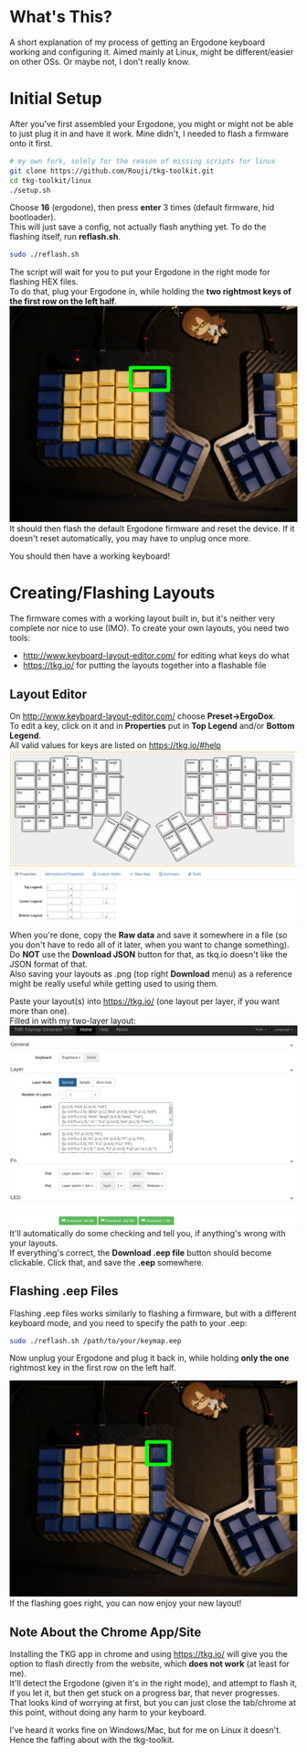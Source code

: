 # What's This?
A short explanation of my process of getting an Ergodone keyboard working and configuring it. 
Aimed mainly at Linux, might be different/easier on other OSs. Or maybe not, I don't really know.

# Initial Setup
After you've first assembled your Ergodone, you might or might not be able to just plug it in and have it work. 
Mine didn't, I needed to flash a firmware onto it first. 

```bash
# my own fork, solely for the reason of missing scripts for linux
git clone https://github.com/Rouji/tkg-toolkit.git
cd tkg-toolkit/linux
./setup.sh
```

Choose **16** (ergodone), then press **enter** 3 times (default firmware, hid bootloader).  
This will just save a config, not actually flash anything yet. To do the flashing itself, run **reflash.sh**. 

```bash
sudo ./reflash.sh
```

The script will wait for you to put your Ergodone in the right mode for flashing HEX files.  
To do that, plug your Ergodone in, while holding the **two rightmost keys of the first row on the left half**.  
![Two top-right buttons](img/modes_two.jpg)
It should then flash the default Ergodone firmware and reset the device. 
If it doesn't reset automatically, you may have to unplug once more. 

You should then have a working keyboard!

# Creating/Flashing Layouts
The firmware comes with a working layout built in, but it's neither very complete nor nice to use (IMO). 
To create your own layouts, you need two tools:
* http://www.keyboard-layout-editor.com/ for editing what keys do what
* https://tkg.io/ for putting the layouts together into a flashable file

## Layout Editor
On http://www.keyboard-layout-editor.com/ choose **Preset->ErgoDox**.  
To edit a key, click on it and in **Properties** put in **Top Legend** and/or **Bottom Legend**.  
All valid values for keys are listed on https://tkg.io/#help 
![My default layer](img/layer0.png)

When you're done, copy the **Raw data** and save it somewhere in a file 
(so you don't have to redo all of it later, when you want to change something).  
Do **NOT** use the **Download JSON** button for that, as tkq.io doesn't like the JSON format of that.  
Also saving your layouts as .png (top right **Download** menu) as a reference might be really useful while getting used to using them.

Paste your layout(s) into https://tkg.io/ (one layout per layer, if you want more than one).  
Filled in with my two-layer layout: 
![Keymap generator with two layers](img/keymap_gen.png)
It'll automatically do some checking and tell you, if anything's wrong with your layouts.  
If everything's correct, the **Download .eep file** button should become clickable. 
Click that, and save the **.eep** somewhere. 

## Flashing .eep Files
Flashing .eep files works similarly to flashing a firmware, but with a different keyboard mode, 
and you need to specify the path to your .eep:
```bash
sudo ./reflash.sh /path/to/your/keymap.eep
```
Now unplug your Ergodone and plug it back in, while holding **only the one** rightmost key in the first row on the left half. 

![Top-right button](img/modes_one.jpg)
If the flashing goes right, you can now enjoy your new layout!

## Note About the Chrome App/Site
Installing the TKG app in chrome and using https://tkg.io/ will give you the option to flash directly from the website, which **does not work** (at least for me).  
It'll detect the Ergodone (given it's in the right mode), and attempt to flash it, if you let it, but then get stuck on a progress bar, 
that never progresses.  
That looks kind of worrying at first, but you can just close the tab/chrome at this point, without doing any harm to your keyboard. 

I've heard it works fine on Windows/Mac, but for me on Linux it doesn't. Hence the faffing about with the tkg-toolkit.
